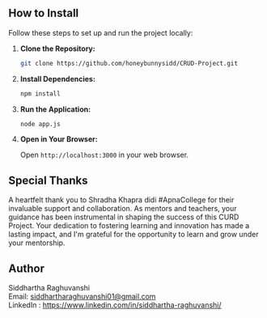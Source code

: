 ## How to Install

Follow these steps to set up and run the project locally:

1.  **Clone the Repository:**

    ```bash
    git clone https://github.com/honeybunnysidd/CRUD-Project.git
    ```

2.  **Install Dependencies:**

    ```bash
    npm install
    ```

3.  **Run the Application:**

    ```bash
    node app.js
    ```

4.  **Open in Your Browser:**

    Open `http://localhost:3000` in your web browser.


## Special Thanks

A heartfelt thank you to Shradha Khapra didi #ApnaCollege for their invaluable support and collaboration. As mentors and teachers, your guidance has been instrumental in shaping the success of this CURD Project. Your dedication to fostering learning and innovation has made a lasting impact, and I'm grateful for the opportunity to learn and grow under your mentorship.

## Author

Siddhartha Raghuvanshi \
Email: siddhartharaghuvanshi01@gmail.com \
LinkedIn : https://www.linkedin.com/in/siddhartha-raghuvanshi/
